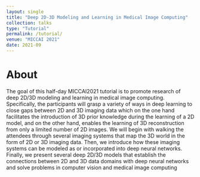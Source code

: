 ```yaml
---
layout: single
title: "Deep 2D-3D Modeling and Learning in Medical Image Computing"
collection: talks
type: "Tutorial"
permalink: /tutorial/
venue: "MICCAI 2021"
date: 2021-09
---
```



About
======
The goal of this half-day MICCAI2021 tutorial is to promote research of deep 2D/3D modeling and learning in medical image computing. Specifically, the participants will grasp a variety of ways in deep learning to close gaps between 2D and 3D imaging data which on the one hand facilitates the introduction of 3D prior knowledge during the learning of a 2D model, and on the other hand, enables the learning of 3D reconstruction from only a limited number of 2D images. We will begin with walking the attendees through several imaging systems that map the 3D world in the form of 2D or 3D imaging data. Then, we introduce how these imaging systems can be modeled as or incorporated into deep neural networks. Finally, we present several deep 2D/3D models that establish the connections between 2D and 3D data domains with deep neural networks and solve problems in computer vision and medical image computing